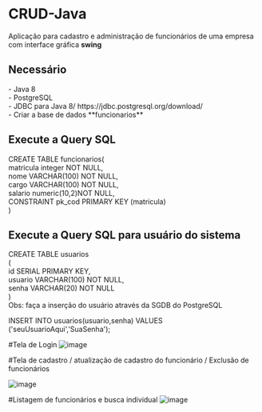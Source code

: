 # CRUD-Java

Aplicação para cadastro e administração de funcionários de uma empresa com interface gráfica **swing**

<h2>Necessário</h2>
- Java 8 <br>
- PostgreSQL <br>
- JDBC para Java 8/ https://jdbc.postgresql.org/download/ <br>
- Criar a base de dados **funcionarios** <br>

<h2>Execute a Query SQL</h2>


CREATE TABLE funcionarios(                  <br>
  matricula integer NOT NULL,               <br>
  nome VARCHAR(100)  NOT NULL,              <br>
  cargo VARCHAR(100)  NOT NULL,             <br>
  salario numeric(10,2)NOT NULL,            <br>
  CONSTRAINT pk_cod PRIMARY KEY (matricula) <br>
)


<h2>Execute a Query SQL para usuário do sistema</h2>

CREATE TABLE usuarios                        <br>
(                                            <br>
   id SERIAL PRIMARY KEY,                    <br>
   usuario VARCHAR(100) NOT NULL,            <br>
   senha VARCHAR(20)  NOT NULL               <br>
)                                            <br>
Obs: faça a inserção do usuário através da SGDB do PostgreSQL

INSERT INTO usuarios(usuario,senha) VALUES ('seuUsuarioAqui','SuaSenha');



#Tela de Login 
![image](https://github.com/CauanCisilio/CRUD-Java/assets/110429744/fa4b522f-9632-4dcb-98be-5b2f5c510c53)

#Tela de cadastro / atualização de cadastro do funcionário / Exclusão de funcionários

![image](https://github.com/CauanCisilio/CRUD-Java/assets/110429744/bdbbf1a1-c38b-4e78-80f4-8f7f5cac1c0d)

#Listagem de funcionários e busca individual
![image](https://github.com/CauanCisilio/CRUD-Java/assets/110429744/a1aa3e0d-7eb6-492b-b8a0-030689178914)
